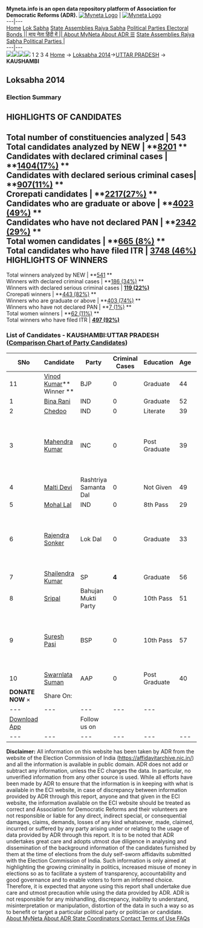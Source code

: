 **Myneta.info is an open data repository platform of Association for Democratic Reforms (ADR).**
[![Myneta Logo](https://www.myneta.info/lib/img/myneta-logo.png)](https://www.myneta.info/) | [![Myneta Logo](https://www.myneta.info/lib/img/adr-logo.png)](https://adrindia.org)  
---|---  
[Home](https://www.myneta.info/) [Lok Sabha](https://www.myneta.info/#ls "Lok Sabha") [ State Assemblies ](https://www.myneta.info/#sa "State Assemblies") [Rajya Sabha](https://www.myneta.info/#rs "Rajya Sabha") [Political Parties ](https://www.myneta.info/party "Political Parties") [ Electoral Bonds ](https://www.myneta.info/electoral_bonds "Electoral Bonds") [ || माय नेता हिंदी में || ](https://translate.google.co.in/translate?prev=hp&hl=en&js=y&u=www.myneta.info&sl=en&tl=hi&history_state0=) [ About MyNeta ](https://adrindia.org/content/about-myneta) [ About ADR ](https://adrindia.org/about-adr/who-we-are) [☰](javascript:void\(0\))
[ State Assemblies ](https://www.myneta.info/#sa "State Assemblies") [ Rajya Sabha ](https://www.myneta.info/#rs "Rajya Sabha") [ Political Parties ](https://www.myneta.info/party "Political Parties")
|   
---|---  
![](https://www.myneta.info/lib/img/banner/banner-1.png)![](https://www.myneta.info/lib/img/banner/banner-2.png)![](https://www.myneta.info/lib/img/banner/banner-3.png)![](https://www.myneta.info/lib/img/banner/banner-4.png)
1  2  3  4 
[Home](https://www.myneta.info/) → [Loksabha 2014](https://www.myneta.info/ls2014/)→[UTTAR PRADESH](https://www.myneta.info/ls2014/index.php?action=show_constituencies&state_id=24) → **KAUSHAMBI**
### 
## Loksabha 2014
###  Election Summary 
HIGHLIGHTS OF CANDIDATES  
---  
Total number of constituencies analyzed |  543   
Total candidates analyzed by NEW | **[8201](https://www.myneta.info/ls2014/index.php?action=summary&subAction=candidates_analyzed&sort=candidate#summary) **  
Candidates with declared criminal cases | **[1404(17%)](https://www.myneta.info/ls2014/index.php?action=summary&subAction=crime&sort=candidate#summary) **  
Candidates with declared serious criminal cases| **[907(11%)](https://www.myneta.info/ls2014/index.php?action=summary&subAction=serious_crime&sort=candidate#summary) **  
Crorepati candidates | **[2217(27%)](https://www.myneta.info/ls2014/index.php?action=summary&subAction=crorepati&sort=candidate#summary) **  
Candidates who are graduate or above | **[4023 (49%)](https://www.myneta.info/ls2014/index.php?action=summary&subAction=education&sort=candidate#summary) **  
Candidates who have not declared PAN | **[2342 (29%)](https://www.myneta.info/ls2014/index.php?action=summary&subAction=without_pan&sort=candidate#summary) **  
Total women candidates | **[665 (8%)](https://www.myneta.info/ls2014/index.php?action=summary&subAction=women_candidate&sort=candidate#summary) **  
Total candidates who have filed ITR | [**3748 (46%)**](https://www.myneta.info/ls2014/index.php?action=summary&subAction=filed_itr&sort=candidate#summary)  
HIGHLIGHTS OF WINNERS  
---  
Total winners analyzed by NEW | **[541](https://www.myneta.info/ls2014/index.php?action=summary&subAction=winner_analyzed&sort=candidate#summary) **  
Winners with declared criminal cases | **[186 (34%)](https://www.myneta.info/ls2014/index.php?action=summary&subAction=winner_crime&sort=candidate#summary) **  
Winners with declared serious criminal cases | **[119 (22%)](https://www.myneta.info/ls2014/index.php?action=summary&subAction=winner_serious_crime&sort=candidate#summary)**  
Crorepati winners | **[443 (82%)](https://www.myneta.info/ls2014/index.php?action=summary&subAction=winner_crorepati&sort=candidate#summary) **  
Winners who are graduate or above | **[403 (74%)](https://www.myneta.info/ls2014/index.php?action=summary&subAction=winner_education&sort=candidate#summary) **  
Winners who have not declared PAN | **[7 (1%)](https://www.myneta.info/ls2014/index.php?action=summary&subAction=winner_without_pan&sort=candidate#summary) **  
Total women winners | **[62 (11%)](https://www.myneta.info/ls2014/index.php?action=summary&subAction=winner_women&sort=candidate#summary) **  
Total winners who have filed ITR | [**497 (92%)**](https://www.myneta.info/ls2014/index.php?action=summary&subAction=winner_filed_itr&sort=candidate#summary)  
### List of Candidates - KAUSHAMBI:UTTAR PRADESH ([Comparison Chart of Party Candidates](https://www.myneta.info/ls2014/comparisonchart.php?constituency_id=244))
SNo | Candidate| Party| Criminal Cases| Education| Age| Total Assets| Liabilities  
---|---|---|---|---|---|---|---  
11  | [Vinod Kumar](https://www.myneta.info/ls2014/candidate.php?candidate_id=8080)** Winner ** | BJP | 0 | Graduate| 44 | Rs 2,70,91,681 ~ 2 Crore+ | Rs 1,09,32,227 ~ 1 Crore+  
1  | [Bina Rani](https://www.myneta.info/ls2014/candidate.php?candidate_id=8077) | IND | 0 | Graduate| 52 | Rs 3,34,09,408 ~ 3 Crore+ | Rs 13,00,000 ~ 13 Lacs+  
2  | [Chedoo](https://www.myneta.info/ls2014/candidate.php?candidate_id=8731) | IND | 0 | Literate| 39 | Rs 46,880 ~ 46 Thou+ | Rs 0 ~   
3  | [Mahendra Kumar](https://www.myneta.info/ls2014/candidate.php?candidate_id=8079) | INC | 0 | Post Graduate| 39 | ![](https://myneta.info/image_v2.php?myneta_folder=ls2014&candidate_id=8079&col=ta) | ![](https://myneta.info/image_v2.php?myneta_folder=ls2014&candidate_id=8079&col=lia)  
4  | [Malti Devi](https://www.myneta.info/ls2014/candidate.php?candidate_id=8316) | Rashtriya Samanta Dal | 0 | Not Given| 49 | Rs 19,20,000 ~ 19 Lacs+ | Rs 0 ~   
5  | [Mohal Lal](https://www.myneta.info/ls2014/candidate.php?candidate_id=8318) | IND | 0 | 8th Pass| 29 | Rs 31,98,831 ~ 31 Lacs+ | Rs 0 ~   
6  | [Rajendra Sonker](https://www.myneta.info/ls2014/candidate.php?candidate_id=8727) | Lok Dal | 0 | Graduate| 33 | ![](https://myneta.info/image_v2.php?myneta_folder=ls2014&candidate_id=8727&col=ta) | ![](https://myneta.info/image_v2.php?myneta_folder=ls2014&candidate_id=8727&col=lia)  
7  | [Shailendra Kumar](https://www.myneta.info/ls2014/candidate.php?candidate_id=8078) | SP | **4** | Graduate| 56 | Rs 5,22,20,299 ~ 5 Crore+ | Rs 32,72,228 ~ 32 Lacs+  
8  | [Sripal](https://www.myneta.info/ls2014/candidate.php?candidate_id=8319) | Bahujan Mukti Party | 0 | 10th Pass| 51 | Rs 16,90,001 ~ 16 Lacs+ | Rs 6,00,000 ~ 6 Lacs+  
9  | [Suresh Pasi](https://www.myneta.info/ls2014/candidate.php?candidate_id=8322) | BSP | 0 | 10th Pass| 57 | ![](https://myneta.info/image_v2.php?myneta_folder=ls2014&candidate_id=8322&col=ta) | ![](https://myneta.info/image_v2.php?myneta_folder=ls2014&candidate_id=8322&col=lia)  
10  | [Swarnlata Suman](https://www.myneta.info/ls2014/candidate.php?candidate_id=8321) | AAP | 0 | Post Graduate| 40 | Rs 8,86,500 ~ 8 Lacs+ | Rs 11,00,000 ~ 11 Lacs+  
|  **DONATE NOW** × |  Share On:  | [](https://api.whatsapp.com/send?text=https%3A%2F%2Fmyneta.info%2Fpunjab2022%2Findex.php%3Faction%3Dshow_constituencies%26state_id%3D19) | [](https://www.facebook.com/sharer/sharer.php?u=https%3A%2F%2Fmyneta.info%2Fpunjab2022%2Findex.php%3Faction%3Dshow_constituencies%26state_id%3D19) | [](https://twitter.com/share?url=https%3A%2F%2Fmyneta.info%2Fpunjab2022%2Findex.php%3Faction%3Dshow_constituencies%26state_id%3D19)  
---|---|---|---|---  
| [ Download App ](https://play.google.com/store/apps/details?id=com.webrosoft.myneta1&pcampaignid=pcampaignidMKT-Other-global-all-co-prtnr-py-PartBadge-Mar2515-1) | [](https://play.google.com/store/apps/details?id=com.webrosoft.myneta1&pcampaignid=pcampaignidMKT-Other-global-all-co-prtnr-py-PartBadge-Mar2515-1) |  Follow us on  | [](https://www.facebook.com/adrindia.org/) | [](https://twitter.com/adrspeaks) | [](https://groups.google.com/g/national-election-watch?hl=en&pli=1) | [](https://www.instagram.com/adrspeaks/) | [](https://www.youtube.com/user/adrspeaks) | [](https://sharechat.com/profile/adrspeaks)  
---|---|---|---|---|---|---|---|---  
**Disclaimer:** All information on this website has been taken by ADR from the website of the Election Commission of India (https://affidavitarchive.nic.in/) and all the information is available in public domain. ADR does not add or subtract any information, unless the EC changes the data. In particular, no unverified information from any other source is used. While all efforts have been made by ADR to ensure that the information is in keeping with what is available in the ECI website, in case of discrepancy between information provided by ADR through this report, anyone and that given in the ECI website, the information available on the ECI website should be treated as correct and Association for Democratic Reforms and their volunteers are not responsible or liable for any direct, indirect special, or consequential damages, claims, demands, losses of any kind whatsoever, made, claimed, incurred or suffered by any party arising under or relating to the usage of data provided by ADR through this report. It is to be noted that ADR undertakes great care and adopts utmost due diligence in analysing and dissemination of the background information of the candidates furnished by them at the time of elections from the duly self-sworn affidavits submitted with the Election Commission of India. Such information is only aimed at highlighting the growing criminality in politics, increased misuse of money in elections so as to facilitate a system of transparency, accountability and good governance and to enable voters to form an informed choice. Therefore, it is expected that anyone using this report shall undertake due care and utmost precaution while using the data provided by ADR. ADR is not responsible for any mishandling, discrepancy, inability to understand, misinterpretation or manipulation, distortion of the data in such a way so as to benefit or target a particular political party or politician or candidate. 
[ About MyNeta ](https://adrindia.org/content/about-myneta) [ About ADR ](https://adrindia.org/about-adr/who-we-are) [ State Coordinators ](https://adrindia.org/about-adr/state-coordinators) [ Contact ](https://adrindia.org/contact-us) [ Terms of Use ](https://adrindia.org/content/adr-terms-use) [ FAQs ](https://adrindia.org/content/faqs)
